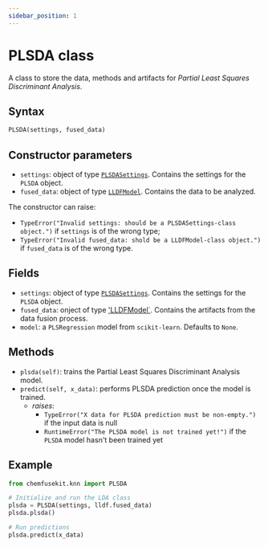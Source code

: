 ```yaml
---
sidebar_position: 1
---
```


# PLSDA class

A class to store the data, methods and artifacts for _Partial Least Squares Discriminant Analysis_.

## Syntax

```python
PLSDA(settings, fused_data)
```

## Constructor parameters

- `settings`: object of type [`PLSDASettings`](plsdasettings.md). Contains the settings for
  the `PLSDA` object.
- `fused_data`: object of type [`LLDFModel`](../lldf/lldfmodel.md). Contains the data to be analyzed.

The constructor can raise:
- `TypeError("Invalid settings: should be a PLSDASettings-class object.")` if `settings` is of the wrong type;
- `TypeError("Invalid fused_data: shold be a LLDFModel-class object.")` if `fused_data` is of the wrong type.

## Fields

- `settings`: object of type [`PLSDASettings`](./plsdasettings.md). Contains the settings for
  the `PLSDA` object. 
- `fused_data`: onject of type ['LLDFModel`](../lldf/lldfmodel.md). Contains the
  artifacts from the data fusion process.
- `model`: a `PLSRegression` model from `scikit-learn`. Defaults to `None`.

## Methods

- `plsda(self)`: trains the Partial Least Squares Discriminant Analysis model.
- `predict(self, x_data)`: performs PLSDA prediction once the model is trained.
  - *raises*:
    - `TypeError("X data for PLSDA prediction must be non-empty.")` if the input data is null
    - `RuntimeError("The PLSDA model is not trained yet!")` if the `PLSDA` model hasn't been trained yet

## Example

```python
from chemfusekit.knn import PLSDA

# Initialize and run the LDA class
plsda = PLSDA(settings, lldf.fused_data)
plsda.plsda()

# Run predictions
plsda.predict(x_data)
```